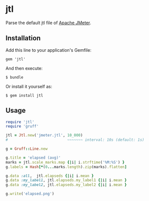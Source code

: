 # jtl

Parse the default jtl file of [Apache JMeter](http://jmeter.apache.org/).

## Installation

Add this line to your application's Gemfile:

    gem 'jtl'

And then execute:

    $ bundle

Or install it yourself as:

    $ gem install jtl

## Usage

```ruby
require 'jtl'
require 'gruff'

jtl = Jtl.new('jmeter.jtl', 10_000)
#                           ~~~~~~~ interval: 10s (default: 1s)

g = Gruff::Line.new

g.title = 'elapsed (avg)'
marks = jtl.scale_marks.map {|i| i.strftime('%M:%S') }
g.labels = Hash[*(0...marks.length).zip(marks).flatten]

g.data :all,  jtl.elapseds {|i| i.mean }
g.data :my_label1, jtl.elapseds.my_label1 {|i| i.mean }
g.data :my_label2, jtl.elapseds.my_label2 {|i| i.mean }

g.write('elapsed.png')
```
